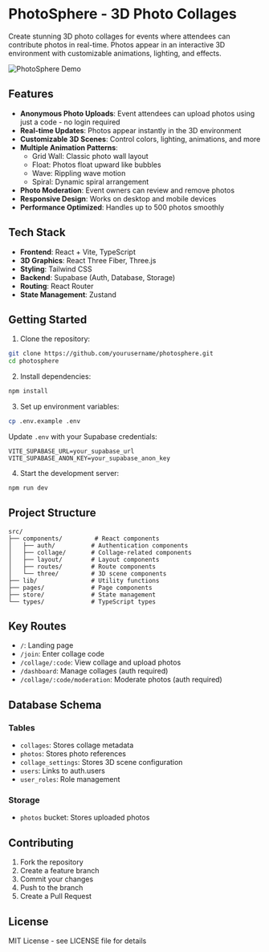 # PhotoSphere - 3D Photo Collages

Create stunning 3D photo collages for events where attendees can contribute photos in real-time. Photos appear in an interactive 3D environment with customizable animations, lighting, and effects.

![PhotoSphere Demo](https://images.pexels.com/photos/1266810/pexels-photo-1266810.jpeg)

## Features

- **Anonymous Photo Uploads**: Event attendees can upload photos using just a code - no login required
- **Real-time Updates**: Photos appear instantly in the 3D environment
- **Customizable 3D Scenes**: Control colors, lighting, animations, and more
- **Multiple Animation Patterns**:
  - Grid Wall: Classic photo wall layout
  - Float: Photos float upward like bubbles
  - Wave: Rippling wave motion
  - Spiral: Dynamic spiral arrangement
- **Photo Moderation**: Event owners can review and remove photos
- **Responsive Design**: Works on desktop and mobile devices
- **Performance Optimized**: Handles up to 500 photos smoothly

## Tech Stack

- **Frontend**: React + Vite, TypeScript
- **3D Graphics**: React Three Fiber, Three.js
- **Styling**: Tailwind CSS
- **Backend**: Supabase (Auth, Database, Storage)
- **Routing**: React Router
- **State Management**: Zustand

## Getting Started

1. Clone the repository:
```bash
git clone https://github.com/yourusername/photosphere.git
cd photosphere
```

2. Install dependencies:
```bash
npm install
```

3. Set up environment variables:
```bash
cp .env.example .env
```

Update `.env` with your Supabase credentials:
```
VITE_SUPABASE_URL=your_supabase_url
VITE_SUPABASE_ANON_KEY=your_supabase_anon_key
```

4. Start the development server:
```bash
npm run dev
```

## Project Structure

```
src/
├── components/         # React components
│   ├── auth/          # Authentication components
│   ├── collage/       # Collage-related components
│   ├── layout/        # Layout components
│   ├── routes/        # Route components
│   └── three/         # 3D scene components
├── lib/               # Utility functions
├── pages/             # Page components
├── store/             # State management
└── types/             # TypeScript types
```

## Key Routes

- `/`: Landing page
- `/join`: Enter collage code
- `/collage/:code`: View collage and upload photos
- `/dashboard`: Manage collages (auth required)
- `/collage/:code/moderation`: Moderate photos (auth required)

## Database Schema

### Tables

- `collages`: Stores collage metadata
- `photos`: Stores photo references
- `collage_settings`: Stores 3D scene configuration
- `users`: Links to auth.users
- `user_roles`: Role management

### Storage

- `photos` bucket: Stores uploaded photos

## Contributing

1. Fork the repository
2. Create a feature branch
3. Commit your changes
4. Push to the branch
5. Create a Pull Request

## License

MIT License - see LICENSE file for details